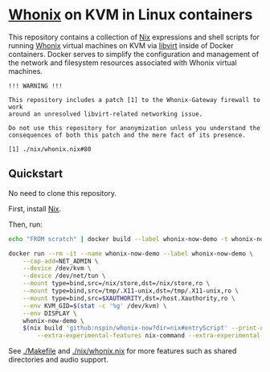 # [Whonix](https://www.whonix.org/) on KVM in Linux containers

This repository contains a collection of [Nix](https://nixos.org/) expressions and shell scripts for running [Whonix](https://www.whonix.org/) virtual machines on KVM via [libvirt](https://libvirt.org/) inside of Docker containers. Docker serves to simplify the configuration and management of the network and filesystem resources associated with Whonix virtual machines.

```
!!! WARNING !!!

This repository includes a patch [1] to the Whonix-Gateway firewall to work
around an unresolved libvirt-related networking issue.

Do not use this repository for anonymization unless you understand the
consequences of both this patch and the mere fact of its presence.

[1] ./nix/whonix.nix#80
```

## Quickstart

No need to clone this repository.

First, install [Nix](https://nixos.org/download.html).

Then, run:

```sh
echo "FROM scratch" | docker build --label whonix-now-demo -t whonix-now-demo -f - .

docker run --rm -it --name whonix-now-demo --label whonix-now-demo \
    --cap-add=NET_ADMIN \
    --device /dev/kvm \
    --device /dev/net/tun \
    --mount type=bind,src=/nix/store,dst=/nix/store,ro \
    --mount type=bind,src=/tmp/.X11-unix,dst=/tmp/.X11-unix,ro \
    --mount type=bind,src=$XAUTHORITY,dst=/host.Xauthority,ro \
    --env KVM_GID=$(stat -c '%g' /dev/kvm) \
    --env DISPLAY \
    whonix-now-demo \
    $(nix build 'github:nspin/whonix-now?dir=nix#entryScript' --print-out-paths \
        --extra-experimental-features nix-command --extra-experimental-features flakes)
```

See [./Makefile](./Makefile) and [./nix/whonix.nix](./nix/whonix.nix) for more features such as shared directories and audio support.
